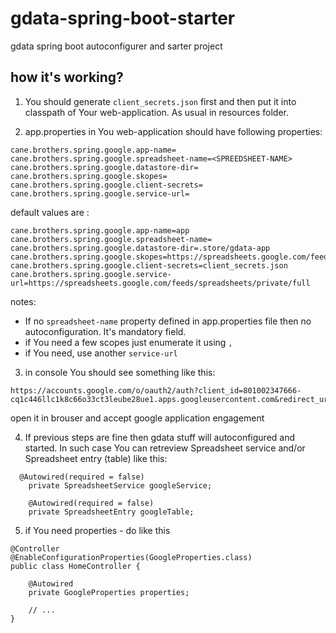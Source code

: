 # gdata-spring-boot-starter
gdata spring boot autoconfigurer and sarter project

## how it's working?

1. You should generate `client_secrets.json` first and then put it into classpath of Your web-application. As usual in resources folder.

2. app.properties in You web-application should have following properties:
```
cane.brothers.spring.google.app-name=
cane.brothers.spring.google.spreadsheet-name=<SPREEDSHEET-NAME>
cane.brothers.spring.google.datastore-dir=
cane.brothers.spring.google.skopes=
cane.brothers.spring.google.client-secrets=
cane.brothers.spring.google.service-url=
```

default values are :
```
cane.brothers.spring.google.app-name=app
cane.brothers.spring.google.spreadsheet-name=
cane.brothers.spring.google.datastore-dir=.store/gdata-app
cane.brothers.spring.google.skopes=https://spreadsheets.google.com/feeds
cane.brothers.spring.google.client-secrets=client_secrets.json
cane.brothers.spring.google.service-url=https://spreadsheets.google.com/feeds/spreadsheets/private/full
```

notes:
 - If no `spreadsheet-name` property defined in app.properties file then no autoconfiguration. It's mandatory field. 
 - if You need a few scopes just enumerate it using `,`
 - if You need, use another `service-url`
 
3. in console You should see something like this:
```
https://accounts.google.com/o/oauth2/auth?client_id=801002347666-cq1c446llc1k8c66o33ct3leube28ue1.apps.googleusercontent.com&redirect_uri=http://localhost:61937/Callback&response_type=code&scope=https://spreadsheets.google.com/feeds 
```
open it in brouser and accept google application engagement 
 
4. If previous steps are fine then gdata stuff will autoconfigured and started. In such case You can retreview Spreadsheet service and/or Spreadsheet entry (table) like this:
```
  @Autowired(required = false)
	private SpreadsheetService googleService;
	
	@Autowired(required = false)
	private SpreadsheetEntry googleTable;
```

5. if You need properties - do like this
```
@Controller
@EnableConfigurationProperties(GoogleProperties.class)
public class HomeController {

	@Autowired
	private GoogleProperties properties;
	
	// ...
}
```
